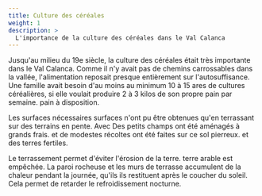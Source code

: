 ```yaml
---
title: Culture des céréales
weight: 1
description: >
  L'importance de la culture des céréales dans le Val Calanca
---
```


Jusqu'au milieu du 19e siècle, la culture des céréales
était très importante dans le Val Calanca. Comme
il n'y avait pas de chemins carrossables dans la vallée,
l'alimentation reposait presque entièrement sur
l'autosuffisance. Une famille avait besoin d'au moins
au minimum 10 à 15 ares de cultures céréalières,
si elle voulait produire 2 à 3 kilos de son propre pain par semaine.
pain à disposition. 

Les surfaces nécessaires
surfaces n'ont pu être obtenues qu'en terrassant
sur des terrains en pente. Avec
Des petits champs ont été aménagés à grands frais.
et de modestes récoltes ont été faites sur ce sol pierreux.
et des terres fertiles.

Le terrassement permet d'éviter l'érosion de la terre.
terre arable est empêchée. La paroi rocheuse et les
murs de terrasse accumulent de la chaleur pendant la journée, qu'ils
ils restituent après le coucher du soleil. Cela permet de retarder
le refroidissement nocturne.
